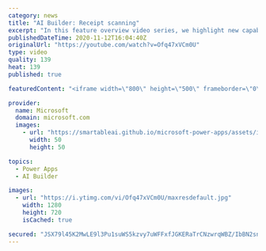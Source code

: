 ```yaml
---
category: news
title: "AI Builder: Receipt scanning"
excerpt: "In this feature overview video series, we highlight new capabilities included in the latest update to AI Builder.  Receipt scanning is a new AI Builder feature that processes receipts to identify and extract information. The AI model identifies receipt data, merchant information, total price, and taxes"
publishedDateTime: 2020-11-12T16:04:40Z
originalUrl: "https://youtube.com/watch?v=Ofq47xVCm0U"
type: video
quality: 139
heat: 139
published: true

featuredContent: "<iframe width=\"800\" height=\"500\" frameborder=\"0\" src=\"https://www.youtube.com/embed/Ofq47xVCm0U\" allow=\"accelerometer; autoplay; encrypted-media; gyroscope; picture-in-picture\" allowfullscreen></iframe>"

provider:
  name: Microsoft
  domain: microsoft.com
  images:
    - url: "https://smartableai.github.io/microsoft-power-apps/assets/images/organizations/microsoft.com-50x50.jpg"
      width: 50
      height: 50

topics:
  - Power Apps
  - AI Builder

images:
  - url: "https://i.ytimg.com/vi/Ofq47xVCm0U/maxresdefault.jpg"
    width: 1280
    height: 720
    isCached: true

secured: "JSX79l45K2MwLE9l3Pu1suWS5kzvy7uWFFxfJGKERaTrCNzwrqWBZ/IbBN2sna+s4rMvuyXljzxT/QCjiWOCiGyNE6vx5TQ8gMOESs3FqReR312bc4+Rd7FoWrn+qDgZX9xkVqFGaCEcoYB/cFXXqXwSZ1c90QCuJrTkyWBcMVVlZ1OddpDaymHvgHgSreZxE4vk9nkNxT0BP/esKH+RAlxihfGG1DK8rW54iOl5EDc+BHhBiF3CqUndJuiGE/GUapsjaPv/6igh14F7BvpIbJv3YRyfpKn7tmST9MJ6FYZjWZ7GdKF66h0K8p9xfoOMbXmEZQlf9HnwtzUOXnJPgHHv+6pxgTP3fvhLMxpa7YF57cBiP1+VsyrzPSlGp8VXxGJU1zUmXMybXVUZQfTDjY/NredhmTtMuC+uopyid4Ch6HdQjJgjd86rzPNLujtE;i45WExd3ymduzaH0b4G2Rg=="
---
```


